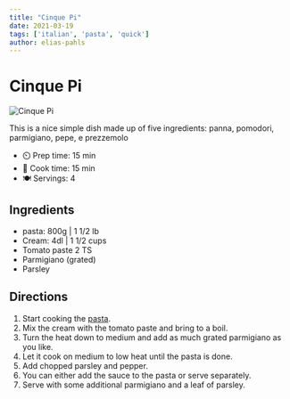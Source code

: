 ```yaml
---
title: "Cinque Pi"
date: 2021-03-19
tags: ['italian', 'pasta', 'quick']
author: elias-pahls
---
```


# Cinque Pi

![Cinque Pi](../static/pix/cinque-pi.webp)

This is a nice simple dish made up of five ingredients: panna, pomodori, parmigiano, pepe, e prezzemolo

- ⏲️ Prep time: 15 min
- 🍳 Cook time: 15 min
- 🍽️ Servings: 4

## Ingredients

- pasta: 800g | 1 1/2 lb
- Cream: 4dl | 1 1/2 cups
- Tomato paste 2 TS
- Parmigiano (grated)
- Parsley

## Directions

1. Start cooking the [pasta](/pasta).
2. Mix the cream with the tomato paste and bring to a boil.
3. Turn the heat down to medium and add as much grated parmigiano as you like.
4. Let it cook on medium to low heat until the pasta is done.
5. Add chopped parsley and pepper.
6. You can either add the sauce to the pasta or serve separately.
7. Serve with some additional parmigiano and a leaf of parsley.
